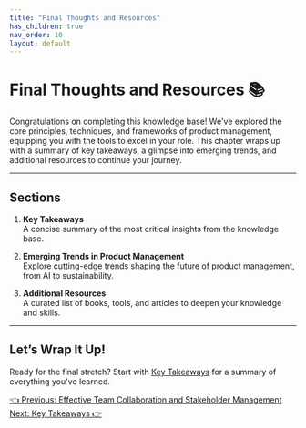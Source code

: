 ```yaml
---
title: "Final Thoughts and Resources"
has_children: true
nav_order: 10
layout: default
---
```


# Final Thoughts and Resources 📚

Congratulations on completing this knowledge base! We've explored the core principles, techniques, and frameworks of product management, equipping you with the tools to excel in your role. This chapter wraps up with a summary of key takeaways, a glimpse into emerging trends, and additional resources to continue your journey.

---

## Sections

1. **Key Takeaways**  
   A concise summary of the most critical insights from the knowledge base.

2. **Emerging Trends in Product Management**  
   Explore cutting-edge trends shaping the future of product management, from AI to sustainability.

3. **Additional Resources**  
   A curated list of books, tools, and articles to deepen your knowledge and skills.

---

## Let’s Wrap It Up!

Ready for the final stretch? Start with [Key Takeaways](key-takeaways) for a summary of everything you've learned.

<div class="nav-buttons">
    <a href="../7-effective-team-collaboration-and-stakeholder-management/index" class="btn btn-secondary">👈 Previous: Effective Team Collaboration and Stakeholder Management</a>
    <a href="../8-final-thoughts-and-resources/key-takeaways" class="btn btn-primary">Next: Key Takeaways 👉</a>
</div>